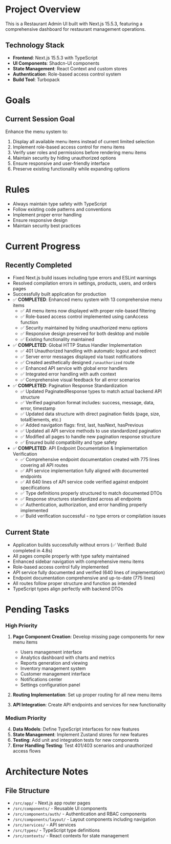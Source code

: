 # Project Overview

This is a Restaurant Admin UI built with Next.js 15.5.3, featuring a comprehensive dashboard for restaurant management operations.

## Technology Stack
- **Frontend**: Next.js 15.5.3 with TypeScript
- **UI Components**: Shadcn-UI components
- **State Management**: React Context and custom stores
- **Authentication**: Role-based access control system
- **Build Tool**: Turbopack

# Goals

## Current Session Goal
Enhance the menu system to:
1. Display all available menu items instead of current limited selection
2. Implement role-based access control for menu items
3. Verify user roles and permissions before rendering menu items
4. Maintain security by hiding unauthorized options
5. Ensure responsive and user-friendly interface
6. Preserve existing functionality while expanding options

# Rules

- Always maintain type safety with TypeScript
- Follow existing code patterns and conventions
- Implement proper error handling
- Ensure responsive design
- Maintain security best practices

# Current Progress

## Recently Completed
- Fixed Next.js build issues including type errors and ESLint warnings
- Resolved compilation errors in settings, products, users, and orders pages
- Successfully built application for production
- ✅ **COMPLETED**: Enhanced menu system with 13 comprehensive menu items
  - ✅ All menu items now displayed with proper role-based filtering
  - ✅ Role-based access control implemented using canAccess function
  - ✅ Security maintained by hiding unauthorized menu options
  - ✅ Responsive design preserved for both desktop and mobile
  - ✅ Existing functionality maintained
- ✅ **COMPLETED**: Global HTTP Status Handler Implementation
  - ✅ 401 Unauthorized handling with automatic logout and redirect
  - ✅ Server error messages displayed via toast notifications
  - ✅ Created aesthetically designed `/unauthorized` route
  - ✅ Enhanced API service with global error handlers
  - ✅ Integrated error handling with auth context
  - ✅ Comprehensive visual feedback for all error scenarios
- ✅ **COMPLETED**: Pagination Response Standardization
  - ✅ Updated PaginatedResponse types to match actual backend API structure
  - ✅ Verified pagination format includes: success, message, data, error, timestamp
  - ✅ Updated data structure with direct pagination fields (page, size, totalElements, etc.)
  - ✅ Added navigation flags: first, last, hasNext, hasPrevious
  - ✅ Updated all API service methods to use standardized pagination
  - ✅ Modified all pages to handle new pagination response structure
  - ✅ Ensured build compatibility and type safety
- ✅ **COMPLETED**: API Endpoint Documentation & Implementation Verification
  - ✅ Comprehensive endpoint documentation created with 775 lines covering all API routes
  - ✅ API service implementation fully aligned with documented endpoints
  - ✅ All 640 lines of API service code verified against endpoint specifications
  - ✅ Type definitions properly structured to match documented DTOs
  - ✅ Response structures standardized across all endpoints
  - ✅ Authentication, authorization, and error handling properly implemented
  - ✅ Build verification successful - no type errors or compilation issues

## Current State
- Application builds successfully without errors (✅ Verified: Build completed in 4.8s)
- All pages compile properly with type safety maintained
- Enhanced sidebar navigation with comprehensive menu items
- Role-based access control fully implemented
- API service fully documented and verified (640 lines of implementation)
- Endpoint documentation comprehensive and up-to-date (775 lines)
- All routes follow proper structure and function as intended
- TypeScript types align perfectly with backend DTOs

# Pending Tasks

### High Priority
1. **Page Component Creation**: Develop missing page components for new menu items
   - Users management interface
   - Analytics dashboard with charts and metrics
   - Reports generation and viewing
   - Inventory management system
   - Customer management interface
   - Notifications center
   - Settings configuration panel

2. **Routing Implementation**: Set up proper routing for all new menu items

3. **API Integration**: Create API endpoints and services for new functionality

### Medium Priority
4. **Data Models**: Define TypeScript interfaces for new features
5. **State Management**: Implement Zustand stores for new features
6. **Testing**: Add unit and integration tests for new components
7. **Error Handling Testing**: Test 401/403 scenarios and unauthorized access flows

# Architecture Notes

## File Structure
- `/src/app/` - Next.js app router pages
- `/src/components/` - Reusable UI components
- `/src/components/auth/` - Authentication and RBAC components
- `/src/components/layout/` - Layout components including navigation
- `/src/services/` - API services
- `/src/types/` - TypeScript type definitions
- `/src/contexts/` - React contexts for state management